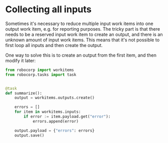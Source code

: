 # Collecting all inputs

Sometimes it's necessary to reduce multiple input work items into one
output work item, e.g. for reporting purposes. The tricky part is that
there needs to be a reserved input work item to create an output, and there
is an unknown amount of input work items. This means that it's not possible
to first loop all inputs and then create the output.

One way to solve this is to create an output from the first item, and
then modify it later:

```python
from robocorp import workitems
from robocorp.tasks import task


@task
def summarize():
    output = workitems.outputs.create()

    errors = []
    for item in workitems.inputs:
        if error := item.payload.get("error"):
            errors.append(error)

    output.payload = {"errors": errors}
    output.save()
```
